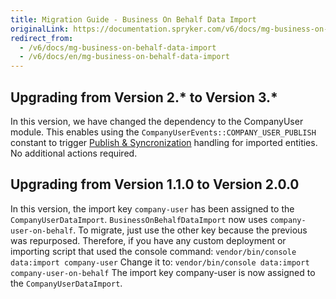 ```yaml
---
title: Migration Guide - Business On Behalf Data Import
originalLink: https://documentation.spryker.com/v6/docs/mg-business-on-behalf-data-import
redirect_from:
  - /v6/docs/mg-business-on-behalf-data-import
  - /v6/docs/en/mg-business-on-behalf-data-import
---
```


## Upgrading from Version 2.* to Version 3.*
    
In this version, we have changed the dependency to the CompanyUser module. This enables using the `CompanyUserEvents::COMPANY_USER_PUBLISH` constant to trigger [Publish & Syncronization](/docs/scos/dev/developer-guides/202001.0/development-guide/back-end/data-manipulation/data-publishing/publish-and-syn) handling for imported entities.
No additional actions required.

## Upgrading from Version 1.1.0 to Version 2.0.0
    
In this version, the import key `company-user` has been assigned to the `CompanyUserDataImport`. `BusinessOnBehalfDataImport` now uses `company-user-on-behalf`. To migrate, just use the other key because the previous was repurposed.
Therefore, if you have any custom deployment or importing script that used the console command:
`vendor/bin/console data:import company-user`
Change it to:
`vendor/bin/console data:import company-user-on-behalf`
The import key company-user is now assigned to the `CompanyUserDataImport`.

<!-- Last review date: July 18, 2019 by Oleh Hladchenko and Volodymyr Volkov -->
